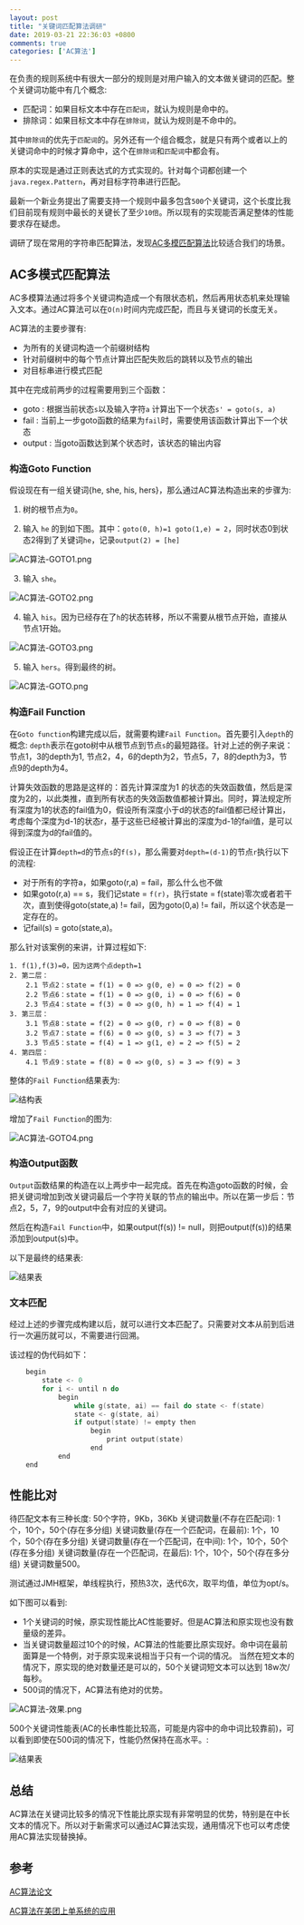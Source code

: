 ```yaml
---
layout: post
title: "关键词匹配算法调研"
date: 2019-03-21 22:36:03 +0800
comments: true
categories: ['AC算法']
---
```



在负责的规则系统中有很大一部分的规则是对用户输入的文本做关键词的匹配。整个关键词功能中有几个概念: 

* 匹配词：如果目标文本中存在`匹配词`，就认为规则是命中的。
* 排除词：如果目标文本中存在`排除词`，就认为规则是不命中的。

其中`排除词`的优先于`匹配词`的。另外还有一个组合概念，就是只有两个或者以上的关键词命中的时候才算命中，这个在`排除词`和`匹配词`中都会有。

原本的实现是通过正则表达式的方式实现的。针对每个词都创建一个`java.regex.Pattern`，再对目标字符串进行匹配。

最新一个新业务提出了需要支持一个规则中最多包含`500`个关键词，这个长度比我们目前现有规则中最长的关键长了至少`10倍`。所以现有的实现能否满足整体的性能要求存在疑虑。

调研了现在常用的字符串匹配算法，发现[AC多模匹配算法](http://cr.yp.to/bib/1975/aho.pdf)比较适合我们的场景。

## AC多模式匹配算法

AC多模算法通过将多个关键词构造成一个有限状态机，然后再用状态机来处理输入文本。通过AC算法可以在`O(n)`时间内完成匹配，而且与关键词的长度无关。

AC算法的主要步骤有:

* 为所有的关键词构造一个前缀树结构
* 针对前缀树中的每个节点计算出匹配失败后的跳转以及节点的输出
* 对目标串进行模式匹配

其中在完成前两步的过程需要用到三个函数：

* goto  : 根据当前状态`s`以及输入字符`a` 计算出下一个状态`s' = goto(s, a)`
* fail  : 当前上一步goto函数的结果为`fail`时，需要使用该函数计算出下一个状态
* output : 当goto函数达到某个状态时，该状态的输出内容


### 构造Goto Function

假设现在有一组关键词{he, she, his, hers}，那么通过AC算法构造出来的步骤为:

1. 树的根节点为`0`。

2. 输入 `he` 的到如下图。其中：`goto(0, h)=1 goto(1,e) = 2`，同时状态0到状态2得到了关键词`he`，记录`output(2) = [he]`
 
![AC算法-GOTO1.png](http://0bb6ac2.oss-cn-hongkong.aliyuncs.com/image/AC%E7%AE%97%E6%B3%95-GOTO1.png?x-oss-process=style/black)

3. 输入 `she`。

![AC算法-GOTO2.png](http://0bb6ac2.oss-cn-hongkong.aliyuncs.com/image/AC%E7%AE%97%E6%B3%95-GOTO2.png?x-oss-process=style/black)

4. 输入 `his`。因为已经存在了`h`的状态转移，所以不需要从根节点开始，直接从节点1开始。

![AC算法-GOTO3.png](http://0bb6ac2.oss-cn-hongkong.aliyuncs.com/image/AC%E7%AE%97%E6%B3%95-GOTO3.png?x-oss-process=style/black)

5. 输入 `hers`。得到最终的树。

![AC算法-GOTO.png](http://0bb6ac2.oss-cn-hongkong.aliyuncs.com/image/AC%E7%AE%97%E6%B3%95-GOTO.png?x-oss-process=style/black)


### 构造Fail Function

在`Goto function`构建完成以后，就需要构建`Fail Function`。首先要引入`depth`的概念: `depth`表示在goto树中从根节点到节点`s`的最短路径。针对上述的例子来说：节点1，3的depth为1, 节点2，4，6的depth为2，节点5，7，8的depth为3，节点9的depth为4。

计算失效函数的思路是这样的：首先计算深度为1 的状态的失效函数值，然后是深度为2的，以此类推，直到所有状态的失效函数值都被计算出。同时，算法规定所有深度为1的状态的fail值为0，假设所有深度小于d的状态的fail值都已经计算出，考虑每个深度为d-1的状态r，基于这些已经被计算出的深度为d-1的fail值，是可以得到深度为d的fail值的。

假设正在计算`depth=d`的节点`s`的`f(s)`，那么需要对`depth=(d-1)`的节点`r`执行以下的流程: 

* 对于所有的字符a，如果goto(r,a) = fail，那么什么也不做
* 如果goto(r,a) == s，我们记state = `f(r)`，执行state = f(state)零次或者若干次，直到使得goto(state,a) != fail，因为goto(0,a) != fail，所以这个状态是一定存在的。
* 记fail(s) = goto(state,a)。

那么针对该案例的来讲，计算过程如下:

```
1. f(1),f(3)=0，因为这两个点depth=1
2. 第二层：
    2.1 节点2：state = f(1) = 0 => g(0, e) = 0 => f(2) = 0
    2.2 节点6：state = f(1) = 0 => g(0, i) = 0 => f(6) = 0       
    2.3 节点4：state = f(3) = 0 => g(0, h) = 1 => f(4) = 1
3. 第三层：
    3.1 节点8：state = f(2) = 0 => g(0, r) = 0 => f(8) = 0       
    3.2 节点7：state = f(6) = 0 => g(0, s) = 3 => f(7) = 3
    3.3 节点5：state = f(4) = 1 => g(1, e) = 2 => f(5) = 2
4. 第四层：
    4.1 节点9：state = f(8) = 0 => g(0, s) = 3 => f(9) = 3
```

整体的`Fail Function`结果表为:

![结构表](http://0bb6ac2.oss-cn-hongkong.aliyuncs.com/image/tmp_table.jpg?x-oss-process=style/black)

增加了`Fail Function`的图为:

![AC算法-GOTO4.png](http://0bb6ac2.oss-cn-hongkong.aliyuncs.com/image/AC%E7%AE%97%E6%B3%95-GOTO4.png?x-oss-process=style/black)


### 构造Output函数

`Output`函数结果的构造在以上两步中一起完成。首先在构造goto函数的时候，会把关键词增加到改关键词最后一个字符关联的节点的输出中。所以在第一步后：节点2，5，7，9的output中会有对应的关键词。

然后在构造`Fail Function`中，如果output(f(s)) != null，则把output(f(s))的结果添加到output(s)中。

以下是最终的结果表: 

![结果表](http://0bb6ac2.oss-cn-hongkong.aliyuncs.com/image/tmp_table2.jpg?x-oss-process=style/black)


### 文本匹配

经过上述的步骤完成构建以后，就可以进行文本匹配了。只需要对文本从前到后进行一次遍历就可以，不需要进行回溯。

该过程的伪代码如下：

```C
    begin
        state <- 0
        for i <- until n do
            begin
                while g(state, ai) == fail do state <- f(state)
                state <- g(state, ai)
                if output(state) != empty then
                    begin
                        print output(state)
                    end 
            end
    end
```



## 性能比对

待匹配文本有三种长度: 50个字符，9Kb，36Kb
关键词数量(不存在匹配词): 1个，10个，50个(存在多分组)
关键词数量(存在一个匹配词，在最前): 1个，10个，50个(存在多分组)
关键词数量(存在一个匹配词，在中间): 1个，10个，50个(存在多分组)
关键词数量(存在一个匹配词，在最后): 1个，10个，50个(存在多分组)
关键词数量500。

测试通过JMH框架，单线程执行，预热3次，迭代6次，取平均值，单位为opt/s。

如下图可以看到: 

* 1个关键词的时候，原实现性能比AC性能要好。但是AC算法和原实现也没有数量级的差异。
* 当关键词数量超过10个的时候，AC算法的性能要比原实现好。命中词在最前面算是一个特例，对于原实现来说相当于只有一个词的情况。 当然在短文本的情况下，原实现的绝对数量还是可以的，50个关键词短文本可以达到 18w次/每秒。
* 500词的情况下，AC算法有绝对的优势。

![AC算法-效果.png](http://0bb6ac2.oss-cn-hongkong.aliyuncs.com/image/AC%E7%AE%97%E6%B3%95-%E6%95%88%E6%9E%9C.png?x-oss-process=style/black)

500个关键词性能表(AC的长串性能比较高，可能是内容中的命中词比较靠前)，可以看到即使在500词的情况下，性能仍然保持在高水平。: 

![结果表](http://0bb6ac2.oss-cn-hongkong.aliyuncs.com/image/tmp_table3.jpg?x-oss-process=style/black)

## 总结

AC算法在关键词比较多的情况下性能比原实现有非常明显的优势，特别是在中长文本的情况下。所以对于新需求可以通过AC算法实现，通用情况下也可以考虑使用AC算法实现替换掉。

## 参考

[AC算法论文](http://cr.yp.to/bib/1975/aho.pdf)

[AC算法在美团上单系统的应用](https://tech.meituan.com/2014/06/09/ac-algorithm-in-meituan-order-system-practice.html)

